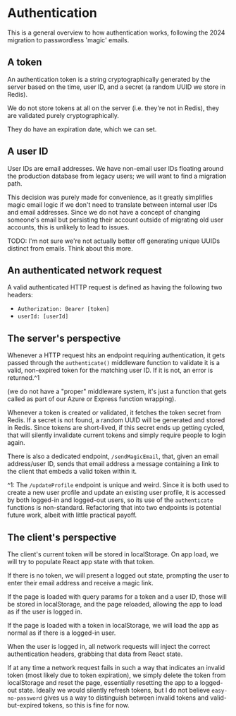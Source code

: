 # Authentication
This is a general overview to how authentication works, following the 2024 migration to passwordless 'magic' emails.

## A token
An authentication token is a string cryptographically generated by the server based on the time, user ID, and a secret (a random UUID we store in Redis). 

We do not store tokens at all on the server (i.e. they're not in Redis), they are validated purely cryptographically. 

They do have an expiration date, which we can set.

## A user ID
User IDs are email addresses. We have non-email user IDs floating around the production database from legacy users; we will want to find a migration path.

This decision was purely made for convenience, as it greatly simplifies magic email logic if we don't need to translate between internal user IDs and email addresses. Since we do not have a concept of changing someone's email but persisting their account outside of migrating old user accounts, this is unlikely to lead to issues.

TODO: I'm not sure we're not actually better off generating unique UUIDs distinct from emails. Think about this more.

## An authenticated network request
A valid authenticated HTTP request is defined as having the following two headers:
- `Authorization: Bearer [token]`
- `userId: [userId]`

## The server's perspective
Whenever a HTTP request hits an endpoint requiring authentication, it gets passed through the `authenticate()` middleware function to validate it is a valid, non-expired token for the matching user ID. If it is not, an error is returned.^1

(we do not have a "proper" middleware system, it's just a function that gets called as part of our Azure or Express function wrapping).

Whenever a token is created or validated, it fetches the token secret from Redis. If a secret is not found, a random UUID will be generated and stored in Redis. Since tokens are short-lived, if this secret ends up getting cycled, that will silently invalidate current tokens and simply require people to login again.

There is also a dedicated endpoint, `/sendMagicEmail`, that, given an email address/user ID, sends that email address a message containing a link to the client that embeds a valid token within it.

^1: The `/updateProfile` endpoint is unique and weird. Since it is both used to create a new user profile and update an existing user profile, it is accessed by both logged-in and logged-out users, so its use of the `authenticate` functions is non-standard. Refactoring that into two endpoints is potential future work, albeit with little practical payoff.

## The client's perspective
The client's current token will be stored in localStorage. On app load, we will try to populate React app state with that token.

If there is no token, we will present a logged out state, prompting the user to enter their email address and receive a magic link.

If the page is loaded with query params for a token and a user ID, those will be stored in localStorage, and the page reloaded, allowing the app to load as if the user is logged in.

If the page is loaded with a token in localStorage, we will load the app as normal as if there is a logged-in user.

When the user is logged in, all network requests will inject the correct authentication headers, grabbing that data from React state.

If at any time a network request fails in such a way that indicates an invalid token (most likely due to token expiration), we simply delete the token from localStorage and reset the page, essentially resetting the app to a logged-out state. Ideally we would silently refresh tokens, but I do not believe `easy-no-password` gives us a way to distinguish between invalid tokens and valid-but-expired tokens, so this is fine for now.